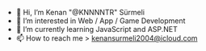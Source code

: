 - 👋 Hi, I’m Kenan "@KNNNNTR" Sürmeli
- 👀 I’m interested in Web / App / Game Development
- 🌱 I’m currently learning JavaScript and ASP.NET
- 📫 How to reach me > kenansurmeli2004@icloud.com
<!--- - 💞️ I’m looking to collaborate on ... --->

<!---
KNNNNTR/KNNNNTR is a ✨ special ✨ repository because its `README.md` (this file) appears on your GitHub profile.
You can click the Preview link to take a look at your changes.
--->
